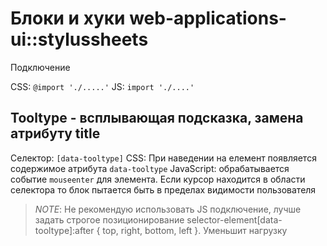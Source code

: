 # Блоки и хуки web-applications-ui::stylussheets

Подключение

CSS: `@import './.....'`
JS: `import './....'`

## Tooltype - всплывающая подсказка, замена атрибуту title

Селектор: `[data-tooltype]`
CSS: При наведении на елемент появляется содержимое атрибута `data-tooltype`
JavaScript: обрабатывается событие `mouseenter` для элемента. Если курсор находится в области селектора то блок пытается быть в пределах видимости пользователя

> *NOTE*: Не рекомендую использовать JS подключение, лучше задать строгое позиционирование selector-element[data-tooltype]:after { top, right, bottom, left }. Уменьшит нагрузку






